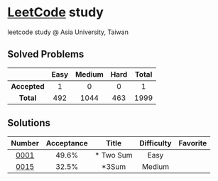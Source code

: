 # [LeetCode](https://leetcode.com)  study
leetcode study @ Asia University, Taiwan


## Solved Problems

| | Easy | Medium | Hard | Total |
|:---:|:---:|:---:|:---:|:---:|
| **Accepted** | 1 | 0 | 0 | 1 |
| **Total** | 492 | 1044 | 463 | 1999 |

## Solutions

| Number | Acceptance | Title | Difficulty | Favorite |
|:----:|:----:|:----:|:----:|:----:|
|[0001](https://leetcode.com/problems/two-sum/)|49.6%| * Two Sum|Easy||
|[0015](https://leetcode.com/problems/3sum/)|32.5%| *3Sum |Medium||
